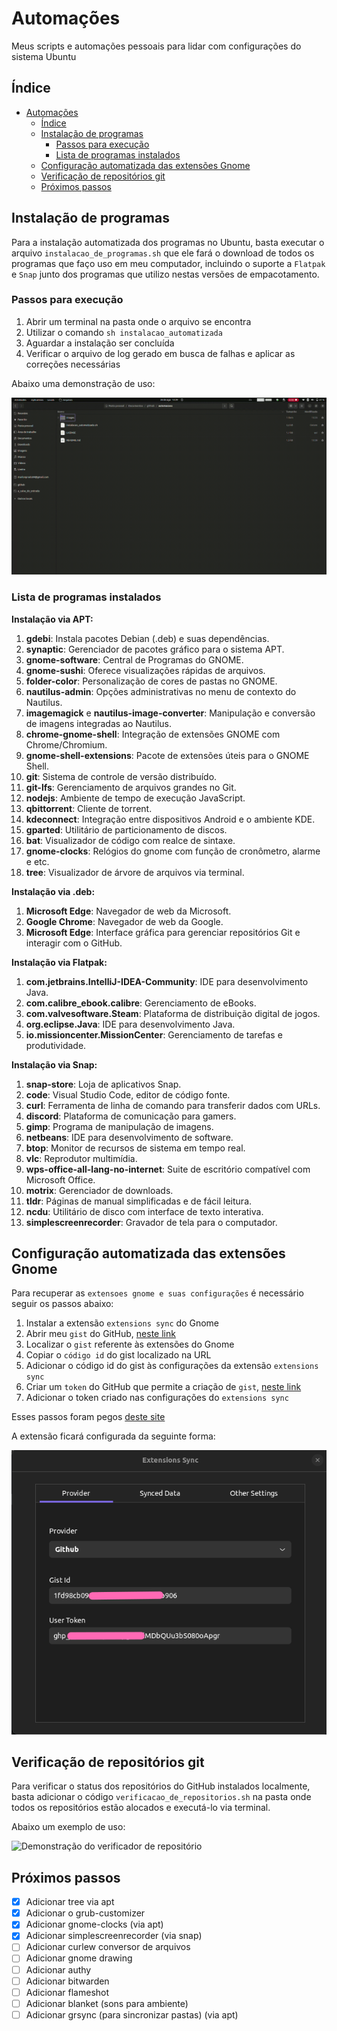 # Automações

Meus scripts e automações pessoais para lidar com configurações do sistema Ubuntu

## Índice

- [Automações](#automações)
  - [Índice](#índice)
  - [Instalação de programas](#instalação-de-programas)
    - [Passos para execução](#passos-para-execução)
    - [Lista de programas instalados](#lista-de-programas-instalados)
  - [Configuração automatizada das extensões Gnome](#configuração-automatizada-das-extensões-gnome)
  - [Verificação de repositórios git](#verificação-de-repositórios-git)
  - [Próximos passos](#próximos-passos)

## Instalação de programas

Para a instalação automatizada dos programas no Ubuntu, basta executar o arquivo `instalacao_de_programas.sh` que ele fará o download de todos os programas que faço uso em meu computador, incluindo o suporte a `Flatpak` e `Snap` junto dos programas que utilizo nestas versões de empacotamento.

### Passos para execução

1. Abrir um terminal na pasta onde o arquivo se encontra
2. Utilizar o comando `sh instalacao_automatizada`
3. Aguardar a instalação ser concluída
4. Verificar o arquivo de log gerado em busca de falhas e aplicar as correções necessárias

Abaixo uma demonstração de uso:

![Demonstração de uso da instalação automatizada](./assets/demo_instalacao_de_programas.gif)

### Lista de programas instalados

__Instalação via APT:__

1. __gdebi__: Instala pacotes Debian (.deb) e suas dependências.
2. __synaptic__: Gerenciador de pacotes gráfico para o sistema APT.
3. __gnome-software__: Central de Programas do GNOME.
4. __gnome-sushi__: Oferece visualizações rápidas de arquivos.
5. __folder-color__: Personalização de cores de pastas no GNOME.
6. __nautilus-admin__: Opções administrativas no menu de contexto do Nautilus.
7. __imagemagick__ e __nautilus-image-converter__: Manipulação e conversão de imagens integradas ao Nautilus.
8. __chrome-gnome-shell__: Integração de extensões GNOME com Chrome/Chromium.
9. __gnome-shell-extensions__: Pacote de extensões úteis para o GNOME Shell.
10. __git__: Sistema de controle de versão distribuído.
11. __git-lfs__: Gerenciamento de arquivos grandes no Git.
12. __nodejs__: Ambiente de tempo de execução JavaScript.
13. __qbittorrent__: Cliente de torrent.
14. __kdeconnect__: Integração entre dispositivos Android e o ambiente KDE.
15. __gparted__: Utilitário de particionamento de discos.
16. __bat__: Visualizador de código com realce de sintaxe.
17. __gnome-clocks__: Relógios do gnome com função de cronômetro, alarme e etc.
18. __tree__: Visualizador de árvore de arquivos via terminal.

__Instalação via .deb:__

1. __Microsoft Edge__: Navegador de web da Microsoft.
2. __Google Chrome__: Navegador de web da Google.
3. __Microsoft Edge__: Interface gráfica para gerenciar repositórios Git e interagir com o GitHub.

__Instalação via Flatpak:__

1. __com.jetbrains.IntelliJ-IDEA-Community__: IDE para desenvolvimento Java.
2. __com.calibre_ebook.calibre__: Gerenciamento de eBooks.
3. __com.valvesoftware.Steam__: Plataforma de distribuição digital de jogos.
4. __org.eclipse.Java__: IDE para desenvolvimento Java.
5. __io.missioncenter.MissionCenter__: Gerenciamento de tarefas e produtividade.

__Instalação via Snap:__

1. __snap-store__: Loja de aplicativos Snap.
2. __code__: Visual Studio Code, editor de código fonte.
3. __curl__: Ferramenta de linha de comando para transferir dados com URLs.
4. __discord__: Plataforma de comunicação para gamers.
5. __gimp__: Programa de manipulação de imagens.
6. __netbeans__: IDE para desenvolvimento de software.
7. __btop__: Monitor de recursos de sistema em tempo real.
8. __vlc__: Reprodutor multimídia.
9. __wps-office-all-lang-no-internet__: Suite de escritório compatível com Microsoft Office.
10. __motrix__: Gerenciador de downloads.
11. __tldr__: Páginas de manual simplificadas e de fácil leitura.
12. __ncdu__: Utilitário de disco com interface de texto interativa.
13. __simplescreenrecorder__: Gravador de tela para o computador.

## Configuração automatizada das extensões Gnome

Para recuperar as `extensoes gnome e suas configurações` é necessário seguir os passos abaixo:

1. Instalar a extensão `extensions sync` do Gnome
2. Abrir meu `gist` do GitHub, [neste link](https://gist.github.com/)
3. Localizar o `gist` referente às extensões do Gnome
4. Copiar o `código id` do gist localizado na URL
5. Adicionar o código id do gist às configurações da extensão `extensions sync`
6. Criar um `token` do GitHub que permite a criação de `gist`, [neste link](https://github.com/settings/tokens/new)
7. Adicionar o token criado nas configurações do `extensions sync`

Esses passos foram pegos [deste site](https://sempreupdate.com.br/como-sincronizar-extensoes-do-gnome-shell-entre-desktops/)

A extensão ficará configurada da seguinte forma:

![Exemplo da extensão Extension Sync](./assets/example_extensions_sync.png)

## Verificação de repositórios git

Para verificar o status dos repositórios do GitHub instalados localmente, basta adicionar o código `verificacao_de_repositorios.sh` na pasta onde todos os repositórios estão alocados e executá-lo via terminal.

Abaixo um exemplo de uso:

![Demonstração do verificador de repositório](assets/demo_verificacao_de_repositorios.gif)

## Próximos passos

- [x] Adicionar tree via apt
- [x] Adicionar o grub-customizer
- [x] Adicionar gnome-clocks (via apt)
- [x] Adicionar simplescreenrecorder (via snap)
- [ ] Adicionar curlew conversor de arquivos
- [ ] Adicionar gnome drawing
- [ ] Adicionar authy
- [ ] Adicionar bitwarden
- [ ] Adicionar flameshot
- [ ] Adicionar blanket (sons para ambiente)
- [ ] Adicionar grsync (para sincronizar pastas) (via apt)
